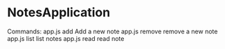 # NotesApplication
Commands:
  app.js add     Add a new note
  app.js remove  remove a new note
  app.js list    list notes
  app.js read    read note
  

